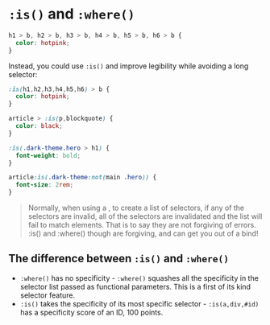 # `:is()` and `:where()`

```css
h1 > b, h2 > b, h3 > b, h4 > b, h5 > b, h6 > b {
  color: hotpink;
}
```

Instead, you could use `:is()` and improve legibility while avoiding a long selector:

```css
:is(h1,h2,h3,h4,h5,h6) > b {
  color: hotpink;
}
```

```css
article > :is(p,blockquote) {
  color: black;
}

:is(.dark-theme.hero > h1) {
  font-weight: bold;
}

article:is(.dark-theme:not(main .hero)) {
  font-size: 2rem;
}
```

> Normally, when using a , to create a list of selectors, if any of the selectors are invalid, all of the selectors are invalidated and the list will fail to match elements. That is to say they are not forgiving of errors. :is() and :where() though are forgiving, and can get you out of a bind!

## The difference between `:is()` and `:where()` #

- `:where()` has no specificity - `:where()` squashes all the specificity in the selector list passed as functional parameters. This is a first of its kind selector feature.
- `:is()` takes the specificity of its most specific selector - `:is(a,div,#id)` has a specificity score of an ID, 100 points.
